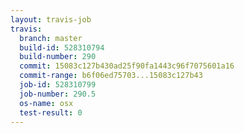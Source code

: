 ```yaml
---
layout: travis-job
travis:
  branch: master
  build-id: 528310794
  build-number: 290
  commit: 15083c127b430ad25f90fa1443c96f7075601a16
  commit-range: b6f06ed75703...15083c127b43
  job-id: 528310799
  job-number: 290.5
  os-name: osx
  test-result: 0
---
```

